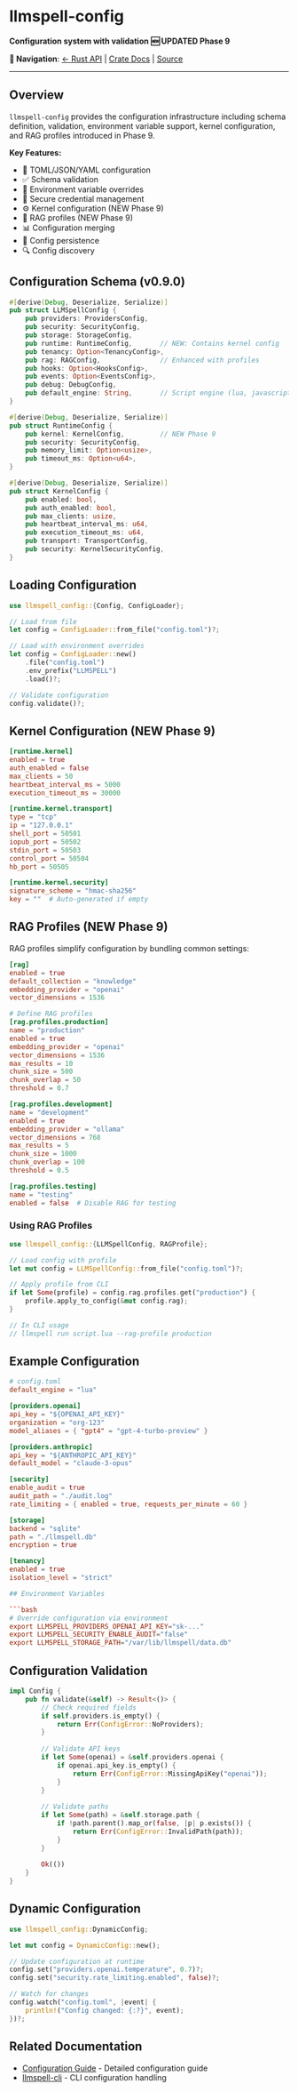 # llmspell-config

**Configuration system with validation** **🆕 UPDATED Phase 9**

**🔗 Navigation**: [← Rust API](README.md) | [Crate Docs](https://docs.rs/llmspell-config) | [Source](../../../../llmspell-config)

---

## Overview

`llmspell-config` provides the configuration infrastructure including schema definition, validation, environment variable support, kernel configuration, and RAG profiles introduced in Phase 9.

**Key Features:**
- 📝 TOML/JSON/YAML configuration
- ✅ Schema validation
- 🔄 Environment variable overrides
- 🔐 Secure credential management
- ⚙️ Kernel configuration (NEW Phase 9)
- 🎯 RAG profiles (NEW Phase 9)
- 📊 Configuration merging
- 💾 Config persistence
- 🔍 Config discovery

## Configuration Schema (v0.9.0)

```rust
#[derive(Debug, Deserialize, Serialize)]
pub struct LLMSpellConfig {
    pub providers: ProvidersConfig,
    pub security: SecurityConfig,
    pub storage: StorageConfig,
    pub runtime: RuntimeConfig,       // NEW: Contains kernel config
    pub tenancy: Option<TenancyConfig>,
    pub rag: RAGConfig,               // Enhanced with profiles
    pub hooks: Option<HooksConfig>,
    pub events: Option<EventsConfig>,
    pub debug: DebugConfig,
    pub default_engine: String,       // Script engine (lua, javascript, python)
}

#[derive(Debug, Deserialize, Serialize)]
pub struct RuntimeConfig {
    pub kernel: KernelConfig,         // NEW Phase 9
    pub security: SecurityConfig,
    pub memory_limit: Option<usize>,
    pub timeout_ms: Option<u64>,
}

#[derive(Debug, Deserialize, Serialize)]
pub struct KernelConfig {
    pub enabled: bool,
    pub auth_enabled: bool,
    pub max_clients: usize,
    pub heartbeat_interval_ms: u64,
    pub execution_timeout_ms: u64,
    pub transport: TransportConfig,
    pub security: KernelSecurityConfig,
}
```

## Loading Configuration

```rust
use llmspell_config::{Config, ConfigLoader};

// Load from file
let config = ConfigLoader::from_file("config.toml")?;

// Load with environment overrides
let config = ConfigLoader::new()
    .file("config.toml")
    .env_prefix("LLMSPELL")
    .load()?;

// Validate configuration
config.validate()?;
```

## Kernel Configuration (NEW Phase 9)

```toml
[runtime.kernel]
enabled = true
auth_enabled = false
max_clients = 50
heartbeat_interval_ms = 5000
execution_timeout_ms = 30000

[runtime.kernel.transport]
type = "tcp"
ip = "127.0.0.1"
shell_port = 50501
iopub_port = 50502
stdin_port = 50503
control_port = 50504
hb_port = 50505

[runtime.kernel.security]
signature_scheme = "hmac-sha256"
key = ""  # Auto-generated if empty
```

## RAG Profiles (NEW Phase 9)

RAG profiles simplify configuration by bundling common settings:

```toml
[rag]
enabled = true
default_collection = "knowledge"
embedding_provider = "openai"
vector_dimensions = 1536

# Define RAG profiles
[rag.profiles.production]
name = "production"
enabled = true
embedding_provider = "openai"
vector_dimensions = 1536
max_results = 10
chunk_size = 500
chunk_overlap = 50
threshold = 0.7

[rag.profiles.development]
name = "development"
enabled = true
embedding_provider = "ollama"
vector_dimensions = 768
max_results = 5
chunk_size = 1000
chunk_overlap = 100
threshold = 0.5

[rag.profiles.testing]
name = "testing"
enabled = false  # Disable RAG for testing
```

### Using RAG Profiles

```rust
use llmspell_config::{LLMSpellConfig, RAGProfile};

// Load config with profile
let mut config = LLMSpellConfig::from_file("config.toml")?;

// Apply profile from CLI
if let Some(profile) = config.rag.profiles.get("production") {
    profile.apply_to_config(&mut config.rag);
}

// In CLI usage
// llmspell run script.lua --rag-profile production
```

## Example Configuration

```toml
# config.toml
default_engine = "lua"

[providers.openai]
api_key = "${OPENAI_API_KEY}"
organization = "org-123"
model_aliases = { "gpt4" = "gpt-4-turbo-preview" }

[providers.anthropic]
api_key = "${ANTHROPIC_API_KEY}"
default_model = "claude-3-opus"

[security]
enable_audit = true
audit_path = "./audit.log"
rate_limiting = { enabled = true, requests_per_minute = 60 }

[storage]
backend = "sqlite"
path = "./llmspell.db"
encryption = true

[tenancy]
enabled = true
isolation_level = "strict"

## Environment Variables

```bash
# Override configuration via environment
export LLMSPELL_PROVIDERS_OPENAI_API_KEY="sk-..."
export LLMSPELL_SECURITY_ENABLE_AUDIT="false"
export LLMSPELL_STORAGE_PATH="/var/lib/llmspell/data.db"
```

## Configuration Validation

```rust
impl Config {
    pub fn validate(&self) -> Result<()> {
        // Check required fields
        if self.providers.is_empty() {
            return Err(ConfigError::NoProviders);
        }
        
        // Validate API keys
        if let Some(openai) = &self.providers.openai {
            if openai.api_key.is_empty() {
                return Err(ConfigError::MissingApiKey("openai"));
            }
        }
        
        // Validate paths
        if let Some(path) = &self.storage.path {
            if !path.parent().map_or(false, |p| p.exists()) {
                return Err(ConfigError::InvalidPath(path));
            }
        }
        
        Ok(())
    }
}
```

## Dynamic Configuration

```rust
use llmspell_config::DynamicConfig;

let mut config = DynamicConfig::new();

// Update configuration at runtime
config.set("providers.openai.temperature", 0.7)?;
config.set("security.rate_limiting.enabled", false)?;

// Watch for changes
config.watch("config.toml", |event| {
    println!("Config changed: {:?}", event);
})?;
```

## Related Documentation

- [Configuration Guide](../../configuration.md) - Detailed configuration guide
- [llmspell-cli](llmspell-cli.md) - CLI configuration handling